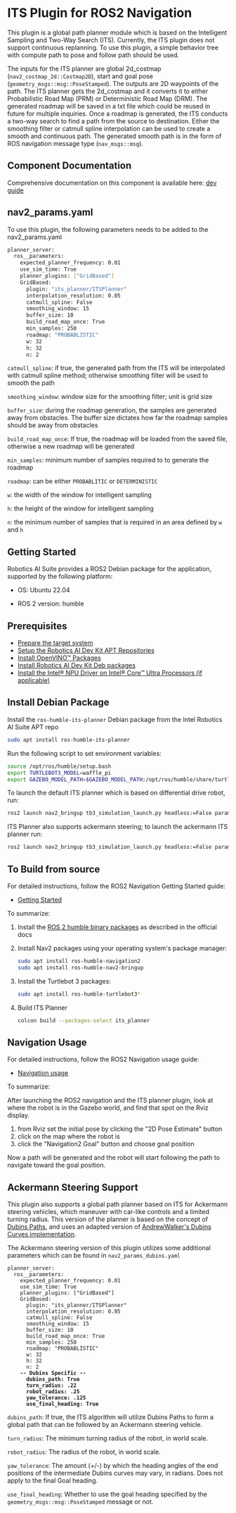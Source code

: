 <!--
Copyright (C) 2025 Intel Corporation

SPDX-License-Identifier: Apache-2.0
-->

# ITS Plugin for ROS2 Navigation

This plugin is a global path planner module which is based on the Intelligent Sampling and Two-Way Search (ITS).  Currently, the ITS plugin does not support continuous replanning. To use this plugin, a simple behavior tree with compute path to pose and follow path should be used.

The inputs for the ITS planner are global 2d_costmap (`nav2_costmap_2d::Costmap2D`), start and goal pose (`geometry_msgs::msg::PoseStamped`).
The outputs are 2D waypoints of the path.
The ITS planner gets the 2d_costmap and it converts it to either Probabilistic Road Map (PRM) or Deterministic Road Map (DRM). The generated roadmap will be saved in a txt file which could be reused in future for multiple inquiries.
Once a roadmap is generated, the ITS conducts a two-way search to find a path from the source to destination.
Either the smoothing filter or catmull spline interpolation can be used to create a smooth and continuous path.
The generated smooth path is in the form of ROS navigation message type (`nav_msgs::msg`).

## Component Documentation

Comprehensive documentation on this component is available here: [dev guide](https://docs.openedgeplatform.intel.com/edge-ai-suites/robotics-ai-suite/main/robotics/dev_guide/tutorials_amr/navigation/its-path-planner-plugin.html)

## nav2_params.yaml

To use this plugin, the following parameters needs to be added to the nav2_params.yaml

```sh
planner_server:
  ros__parameters:
    expected_planner_frequency: 0.01
    use_sim_time: True
    planner_plugins: ["GridBased"]
    GridBased:
      plugin: "its_planner/ITSPlanner"
      interpolation_resolution: 0.05
      catmull_spline: False
      smoothing_window: 15
      buffer_size: 10
      build_road_map_once: True
      min_samples: 250
      roadmap: "PROBABLISTIC"
      w: 32
      h: 32
      n: 2
```

`catmull_spline`: if true, the generated path from the ITS will be interpolated with catmull spline method; otherwise smoothing filter will be used to smooth the path

`smoothing_window`:  window size for the smoothing filter; unit is grid size

`buffer_size`: during the roadmap generation, the samples are generated away from obstacles.  The buffer size dictates how far the roadmap samples should be away from obstacles

`build_road_map_once`:  If true, the roadmap will be loaded from the saved file, otherwise a new roadmap will be generated

`min_samples`: minimum number of samples required to to generate the roadmap

`roadmap`: can be either `PROBABLITIC` or `DETERMINISTIC`

`w`: the width of the window for intelligent sampling

`h`: the height of the window for intelligent sampling

`n`: the minimum number of samples that is required in an area defined by `w` and `h`

## Getting Started

Robotics AI Suite provides a ROS2 Debian package for the application, supported by the following platform:

- OS: Ubuntu 22.04

- ROS 2 version: humble

## Prerequisites

- [Prepare the target system](https://docs.openedgeplatform.intel.com/edge-ai-suites/robotics-ai-suite/main/robotics/gsg_robot/prepare-system.html)
- [Setup the Robotics AI Dev Kit APT Repositories](https://docs.openedgeplatform.intel.com/edge-ai-suites/robotics-ai-suite/main/robotics/gsg_robot/apt-setup.html)
- [Install OpenVINO™ Packages](https://docs.openedgeplatform.intel.com/edge-ai-suites/robotics-ai-suite/main/robotics/gsg_robot/install-openvino.html)
- [Install Robotics AI Dev Kit Deb packages](https://docs.openedgeplatform.intel.com/edge-ai-suites/robotics-ai-suite/main/robotics/gsg_robot/install.html)
- [Install the Intel® NPU Driver on Intel® Core™ Ultra Processors (if applicable)](https://docs.openedgeplatform.intel.com/edge-ai-suites/robotics-ai-suite/main/robotics/gsg_robot/install-npu-driver.html)

## Install Debian Package

Install the ``ros-humble-its-planner`` Debian package from the Intel Robotics AI Suite APT repo

```sh
sudo apt install ros-humble-its-planner
```

Run the following script to set environment variables:

```sh
source /opt/ros/humble/setup.bash
export TURTLEBOT3_MODEL=waffle_pi
export GAZEBO_MODEL_PATH=$GAZEBO_MODEL_PATH:/opt/ros/humble/share/turtlebot3_gazebo/models
```

To launch the default ITS planner which is based on differential drive robot, run:

```sh
ros2 launch nav2_bringup tb3_simulation_launch.py headless:=False params_file:=/opt/ros/humble/share/its_planner/nav2_params.yaml default_bt_xml_filename:=/opt/ros/humble/share/its_planner/navigate_w_recovery.xml
```

ITS Planner also supports ackermann steering; to launch the ackermann ITS planner run:

```sh
ros2 launch nav2_bringup tb3_simulation_launch.py headless:=False params_file:=/opt/ros/humble/share/its_planner/nav2_params_dubins.yaml default_bt_xml_filename:=/opt/ros/humble/share/its_planner/navigate_w_recovery.xml
```

## To Build from source

For detailed instructions, follow the ROS2 Navigation Getting Started guide:

- [Getting Started](https://navigation.ros.org/getting_started/index.html)

To summarize:

1. Install the [ROS 2 humble binary packages](https://docs.ros.org/en/rolling/Installation/Ubuntu-Install-Debians.html) as described in the official docs
2. Install Nav2 packages using your operating system's package manager:

    ```sh
    sudo apt install ros-humble-navigation2
    sudo apt install ros-humble-nav2-bringup
    ```

3. Install the Turtlebot 3 packages:

    ```sh
    sudo apt install ros-humble-turtlebot3*
    ```

4. Build  ITS Planner

    ```sh
    colcon build --packages-select its_planner
    ```

## Navigation Usage

For detailed instructions, follow the ROS2 Navigation usage guide:

- [Navigation usage](https://navigation.ros.org/getting_started/index.html#navigating)

To summarize:

After launching the ROS2 navigation and the ITS planner plugin, look at where the robot is in the Gazebo world, and find that spot on the Rviz display.

1. from Rviz set the initial pose by clicking the "2D Pose Estimate" button
2. click on the map where the robot is
3. click the "Navigation2 Goal" button and choose goal position

Now a path will be generated and the robot will start following the path to navigate toward the goal position.

## Ackermann Steering Support

This plugin also supports a global path planner based on ITS for Ackermann steering vehicles, which maneuver with car-like controls and a limited turning radius. This version of the planner is based on the concept of [Dubins Paths](https://en.wikipedia.org/wiki/Dubins_path), and uses an adapted version of [AndrewWalker's Dubins Curves implementation](https://github.com/AndrewWalker/Dubins-Curves).

The Ackermann steering version of this plugin utilizes some additional parameters which can be found in `nav2_params_dubins.yaml`
<!-- markdownlint-disable MD033 -->
<pre><code>planner_server:
  ros__parameters:
    expected_planner_frequency: 0.01
    use_sim_time: True
    planner_plugins: ["GridBased"]
    GridBased:
      plugin: "its_planner/ITSPlanner"
      interpolation_resolution: 0.05
      catmull_spline: False
      smoothing_window: 15
      buffer_size: 10
      build_road_map_once: True
      min_samples: 250
      roadmap: "PROBABLISTIC"
      w: 32
      h: 32
      n: 2
    <b>-- Dubins Specific --
      dubins_path: True
      turn_radius: .22
      robot_radius: .25
      yaw_tolerance: .125
      use_final_heading: True</b>
</code></pre>

`dubins_path`: If true, the ITS algorithm will utilize Dubins Paths to form a global path that can be followed by an Ackermann steering vehicle.

`turn_radius`: The minimum turning radius of the robot, in world scale.

`robot_radius`: The radius of the robot, in world scale.

`yaw_tolerance`: The amount (+/-) by which the heading angles of the end positions of the intermediate Dubins curves may vary, in radians. Does not apply to the final Goal heading.

`use_final_heading`: Whether to use the goal heading specified by the `geometry_msgs::msg::PoseStamped` message or not.
